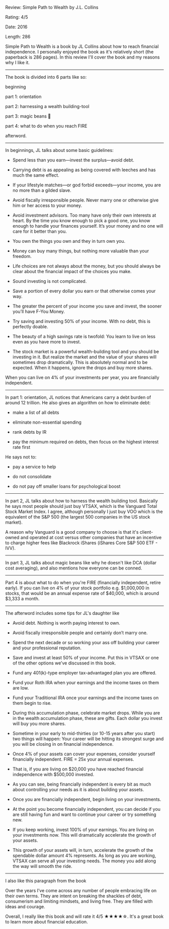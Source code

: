 Review: Simple Path to Wealth by J.L. Collins

Rating: 4/5

Date: 2016

Length: 286

Simple Path to Wealth is a book by JL Collins about how to reach financial independence. I personally enjoyed the book as it's relatively short (the paperback is 286 pages). In this review I'll cover the book and my reasons why I like it.

---

The book is divided into 6 parts like so:

beginning

part 1: orientation

part 2: harnessing a wealth building-tool

part 3: magic beans 🫘

part 4: what to do when you reach FIRE

afterword.

---

In beginnings, JL talks about some basic guidelines:

- Spend less than you earn—invest the surplus—avoid debt.

- Carrying debt is as appealing as being covered with leeches and has much the same effect.

- If your lifestyle matches—or god forbid exceeds—your income, you are no more than a gilded slave.

- Avoid fiscally irresponsible people. Never marry one or otherwise give him or her access to your money.

- Avoid investment advisors. Too many have only their own interests at heart. By the time you know enough to pick a good one, you know enough to handle your finances yourself. It’s your money and no one will care for it better than you.

- You own the things you own and they in turn own you.

- Money can buy many things, but nothing more valuable than your freedom.

- Life choices are not always about the money, but you should always be clear about the financial impact of the choices you make.

- Sound investing is not complicated.

- Save a portion of every dollar you earn or that otherwise comes your way.

- The greater the percent of your income you save and invest, the sooner you’ll have F-You Money.

- Try saving and investing 50% of your income. With no debt, this is perfectly doable.

- The beauty of a high savings rate is twofold: You learn to live on less even as you have more to invest.

- The stock market is a powerful wealth-building tool and you should be investing in it. But realize the market and the value of your shares will sometimes drop dramatically. This is absolutely normal and to be expected. When it happens, ignore the drops and buy more shares.

When you can live on 4% of your investments per year, you are financially independent.

---

In part 1: orientation, JL notices that Americans carry a debt burden of around 12 trillion. He also gives an algorithm on how to eliminate debt:

- make a list of all debts

- eliminate non-essential spending

- rank debts by IR

- pay the minimum required on debts, then focus on the highest interest rate first

He says not to:

- pay a service to help

- do not consolidate

- do not pay off smaller loans for psychological boost

---

In part 2, JL talks about how to harness the wealth building tool. Basically he says most people should just buy VTSAX, which is the Vanguard Total Stock Market Index. I agree, although personally I just buy VOO which is the equivalent of the S&P 500 (the largest 500 companies in the US stock market).

A reason why Vanguard is a good company to choose is that it's client-owned and operated at cost versus other companies that have an incentive to charge higher fees like Blackrock iShares (iShares Core S&P 500 ETF - IVV).

---

In part 3, JL talks about magic beans like why he doesn't like DCA (dollar cost averaging), and also mentions how everyone can be conned.

---

Part 4 is about what to do when you're FIRE (financially independent, retire early). If you can live on 4% of your stock portfolio e.g. $1,000,000 in stocks, that would be an annual expense rate of $40,000, which is around $3,333 a month.

---

The afterword includes some tips for JL's daughter like

- Avoid debt. Nothing is worth paying interest to own.

- Avoid fiscally irresponsible people and certainly don’t marry one.

- Spend the next decade or so working your ass off building your career and your professional reputation.

- Save and invest at least 50% of your income. Put this in VTSAX or one of the other options we’ve discussed in this book.

- Fund any 401(k)-type employer tax-advantaged plan you are offered.

- Fund your Roth IRA when your earnings and the income taxes on them are low.

- Fund your Traditional IRA once your earnings and the income taxes on them begin to rise.

- During this accumulation phase, celebrate market drops. While you are in the wealth accumulation phase, these are gifts. Each dollar you invest will buy you more shares.

- Sometime in your early to mid-thirties (or 10-15 years after you start) two things will happen: Your career will be hitting its strongest surge and you will be closing in on financial independence.

- Once 4% of your assets can cover your expenses, consider yourself financially independent. FIRE = 25x your annual expenses.

- That is, if you are living on $20,000 you have reached financial independence with $500,000 invested.

- As you can see, being financially independent is every bit as much about controlling your needs as it is about building your assets.

- Once you are financially independent, begin living on your investments.

- At the point you become financially independent, you can decide if you are still having fun and want to continue your career or try something new.

- If you keep working, invest 100% of your earnings. You are living on your investments now. This will dramatically accelerate the growth of your assets.

- This growth of your assets will, in turn, accelerate the growth of the spendable dollar amount 4% represents. As long as you are working, VTSAX can serve all your investing needs. The money you add along the way will smooth the ride.

---

I also like this paragraph from the book

Over the years I’ve come across any number of people embracing life on their own terms. They are intent on breaking the shackles of debt, consumerism and limiting mindsets, and living free. They are filled with ideas and courage.

Overall, I really like this book and will rate it 4/5 ★★★★☆. It's a great book to learn more about financial education.

